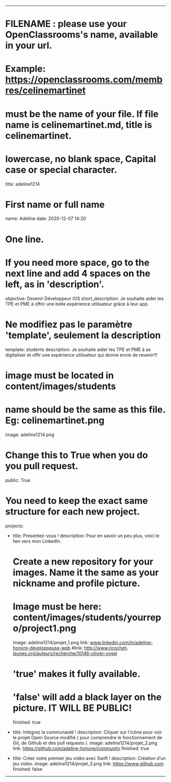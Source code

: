 ---

# FILENAME : please use your OpenClassrooms's name, available in your url.
# Example: https://openclassrooms.com/membres/celinemartinet
# must be the name of your file. If file name is celinemartinet.md, title is celinemartinet.
# lowercase, no blank space, Capital case or special character.
title: adeline1214

# First name or full name
name: Adeline
date: 2020-12-07 14:20

# One line.
# If you need more space, go to the next line and add 4 spaces on the left, as in 'description'.
objective: Devenir Développeur IOS
short_description: Je souhaite aider les TPE et PME à offrir une belle expérience utilisateur grâce à leur app.

# Ne modifiez pas le paramètre 'template', seulement la description
template: students
description:
    Je souhaite aider les TPE et PME à se digitaliser et offir une expérience utilisateur qui donne envie de revenir!!!

# image must be located in content/images/students
# name should be the same as this file. Eg: celinemartinet.png
image: adeline1214.png

# Change this to True when you do you pull request.
public: True

# You need to keep the exact same structure for each new project.
projects:
  - title: Présentez-vous !
    description: Pour en savoir un peu plus, voici le lien vers mon LinkedIn.
    # Create a new repository for your images. Name it the same as your nickname and profile picture.
    # Image must be here: content/images/students/yourrepo/project1.png
    image: adeline1214/projet_1.png
    link: www.linkedin.com/in/adeline-honore-developpeuse-web
    #link: http://www.ricochet-jeunes.org/auteurs/recherche/10146-olivier-vogel
    # 'true' makes it fully available.
    # 'false' will add a black layer on the picture. IT WILL BE PUBLIC!
    finished: true

  - title: Intégrez la communauté !
    description: Cliquer sur l'icône pour voir le projet Open Source modifié ( pour comprendre le fonctionnement de Git, de Github et des pull requests ). 
    image: adeline1214/projet_2.png
    link: https://github.com/adeline-honore/community
    finished: true

  - title: Créer votre premier jeu vidéo avec Swift !
    description: Création d’un jeu vidéo.
    image: adeline1214/projet_3.png
    link: https://www.github.com
    finished: false
---